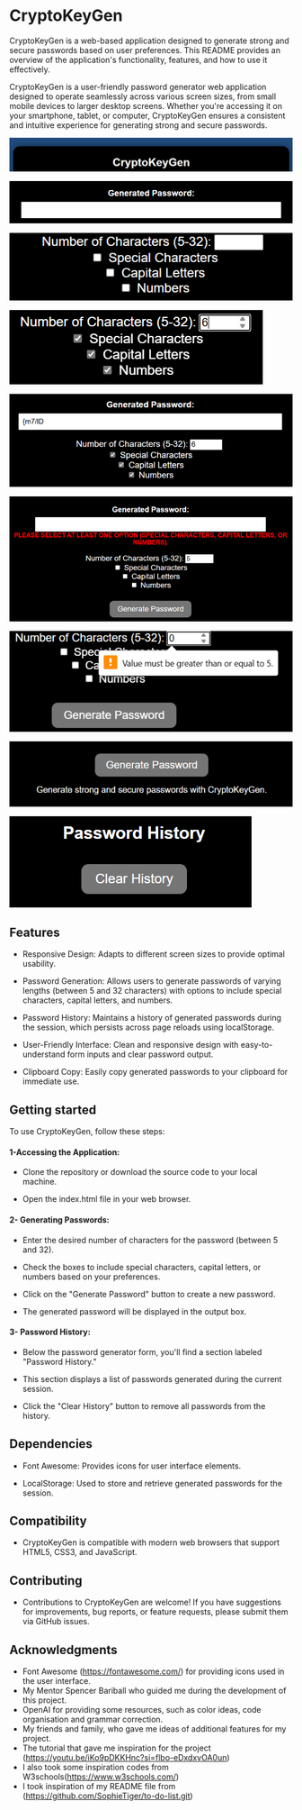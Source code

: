 # CryptoKeyGen
CryptoKeyGen is a web-based application designed to generate strong and secure passwords based on user preferences. This README provides an overview of the application's functionality, features, and how to use it effectively.

CryptoKeyGen is a user-friendly password generator web application designed to operate seamlessly across various screen sizes, from small mobile devices to larger desktop screens. Whether you're accessing it on your smartphone, tablet, or computer, CryptoKeyGen ensures a consistent and intuitive experience for generating strong and secure passwords.

![alt text](image.png)

![alt text](image-1.png)

![alt text](image-2.png)

![alt text](image-5.png)

![alt text](image-6.png)

![alt text](image-7.png)

![alt text](image-8.png)

![alt text](image-3.png)

![alt text](image-4.png)


## Features
* Responsive Design: Adapts to different screen sizes to provide optimal usability.
  
* Password Generation: Allows users to generate passwords of varying lengths (between 5 and 32 characters) with options to include special characters, capital letters, and numbers.

* Password History: Maintains a history of generated passwords during the session, which persists across page reloads using localStorage.
  
* User-Friendly Interface: Clean and responsive design with easy-to-understand form inputs and clear password output.

* Clipboard Copy:  Easily copy generated passwords to your clipboard for immediate use. 

## Getting started
To use CryptoKeyGen, follow these steps:

#### 1-Accessing the Application:
* Clone the repository or download the source code to your local machine.
  
* Open the index.html file in your web browser.
  
#### 2- Generating Passwords:
  * Enter the desired number of characters for the password (between 5 and 32).
 
  * Check the boxes to include special characters, capital letters, or numbers based on your preferences.
 
  * Click on the "Generate Password" button to create a new password.
  
  * The generated password will be displayed in the output box.

 #### 3- Password History:
 * Below the password generator form, you'll find a section labeled "Password History."
  
 * This section displays a list of passwords generated during the current session.
 
 * Click the "Clear History" button to remove all passwords from the history.

## Dependencies
* Font Awesome: Provides icons for user interface elements.

* LocalStorage: Used to store and retrieve generated passwords for the session.

## Compatibility
* CryptoKeyGen is compatible with modern web browsers that support HTML5, CSS3, and JavaScript.

## Contributing
* Contributions to CryptoKeyGen are welcome! If you have suggestions for improvements, bug reports, or feature requests, please submit them via GitHub issues.

## Acknowledgments
* Font Awesome (https://fontawesome.com/) for providing icons used in the user interface.
* My Mentor Spencer Bariball who guided me during the development of this project.
* OpenAI for providing some resources, such as color ideas, code organisation and grammar correction.
* My friends and family, who gave me ideas of additional features for my project.
* The tutorial that gave me inspiration for the project (https://youtu.be/iKo9pDKKHnc?si=flbo-eDxdxyOA0un)
* I also took some inspiration codes from W3schools(https://www.w3schools.com/)
* I took inspiration of my README file from (https://github.com/SophieTiger/to-do-list.git)
